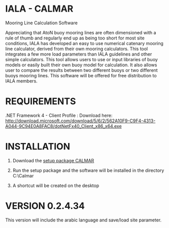 IALA - CALMAR
=============

Mooring Line Calculation Software

Appreciating that AtoN buoy mooring lines are often dimensioned with a rule of thumb and regularly end up as being too short for most site conditions, IALA has developed an easy to use numerical catenary mooring line calculator, derived from their own mooring calculators.
This tool integrates a few more load parameters than IALA guidelines and other simple calculators.
This tool allows users to use or input libraries of buoy models or easily built their own buoy model for calculation.
It also allows user to compare the results between two different buoys or two different buoys mooring lines. 
This software will be offered for free distribution to IALA members.

REQUIREMENTS
============

.NET Framework 4 - Client Profile :
Download here: <a href="http://download.microsoft.com/download/5/6/2/562A10F9-C9F4-4313-A044-9C94E0A8FAC8/dotNetFx40_Client_x86_x64.exe">http://download.microsoft.com/download/5/6/2/562A10F9-C9F4-4313-A044-9C94E0A8FAC8/dotNetFx40_Client_x86_x64.exe</a>

INSTALLATION
============
1) Download the <a href="https://raw.github.com/IALA-CALMAR/CALMAR/master/CALMAR.exe">setup package CALMAR</a>

2) Run the setup package and the software will be installed in the directory C:\Calmar

3) A shortcut will be created on the desktop

VERSION 0.2.4.34
================

This version will include the arabic language and save/load site parameter.